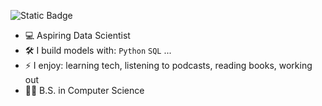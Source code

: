 ![Static Badge](https://img.shields.io/badge/hello%2C-world!-blue)

- :computer: Aspiring Data Scientist
- :hammer_and_wrench: I build models with: `Python` `SQL` ...
- ⚡ I enjoy: learning tech, listening to podcasts, reading books, working out
- :student: B.S. in Computer Science

<!--
- ✨
- 🔭 I’m currently working on ...
- 🌱 I’m currently learning ...
- 👯 I’m looking to collaborate on ...
- 🤔 I’m looking for help with ...
- 💬 Ask me about ...
- 📫 How to reach me: ...
- 😄 Pronouns: ...
- ⚡ Fun fact: ...
-->
